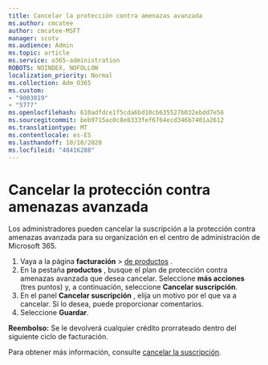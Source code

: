 ```yaml
---
title: Cancelar la protección contra amenazas avanzada
ms.author: cmcatee
author: cmcatee-MSFT
manager: scotv
ms.audience: Admin
ms.topic: article
ms.service: o365-administration
ROBOTS: NOINDEX, NOFOLLOW
localization_priority: Normal
ms.collection: Adm_O365
ms.custom:
- "9003019"
- "5777"
ms.openlocfilehash: 610adfdce1f5cda6bd10cb635527b032ebdd7e56
ms.sourcegitcommit: beb9715ac0c8e8333fef6764ecd346b7401a2612
ms.translationtype: MT
ms.contentlocale: es-ES
ms.lasthandoff: 10/10/2020
ms.locfileid: "48416288"
---
```

# <a name="cancel-advanced-threat-protection"></a>Cancelar la protección contra amenazas avanzada

Los administradores pueden cancelar la suscripción a la protección contra amenazas avanzada para su organización en el centro de administración de Microsoft 365.

1. Vaya a la página **facturación**  >  [de productos](https://go.microsoft.com/fwlink/p/?linkid=842054) .
2. En la pestaña **productos** , busque el plan de protección contra amenazas avanzada que desea cancelar. Seleccione **más acciones** (tres puntos) y, a continuación, seleccione **Cancelar suscripción**.
3. En el panel **Cancelar suscripción** , elija un motivo por el que va a cancelar. Si lo desea, puede proporcionar comentarios.
4. Seleccione **Guardar**.

**Reembolso:** Se le devolverá cualquier crédito prorrateado dentro del siguiente ciclo de facturación.

Para obtener más información, consulte [cancelar la suscripción](https://docs.microsoft.com/microsoft-365/commerce/subscriptions/cancel-your-subscription).